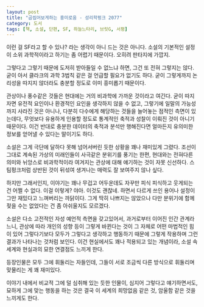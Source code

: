 ```yaml
---
layout: post
title: "곱씹어보게하는 흥미로움 - 성리학펑크 2077"
category: 도서
tags: [책, 소설, 단편, SF, 하늘느타리, 브릿G, 서평]
---
```


이런 걸 SF라고 할 수 있나? 라는 생각이 아니 드는 것은 아니다.
소설의 기본적인 설정이 소위 과학적이라고 하기는 좀 어렵기 때문이다.
오히려 판타지에 가깝지.

그렇다고 그렇기 때문에 도저히 받아들일 수 없느냐 하면, 그건 또 전혀 그렇지는 않다.
굳이 아서 클라크의 과학 3법칙 같은 걸 언급할 필요가 없기도 하다.
굳이 그렇게까지 논리성을 따지지 않더라도 충분할 정도로 이미 흥미롭기 때문이다.

관상이나 풍수같은 것들은 현대에는 거의 비과학에 가까운 것이라고 여긴다.
굳이 따지자면 유전적 요인이나 환경적인 요인을 생각하지 않을 수 없고,
그렇기에 일말의 가능성까지 사라진 것은 아니나,
다분히 다수에게 해당하는 것들을 늘어놓는 점적인 측면이 있는데다,
무엇보다 유용하게 인용할 정도로 통계적인 축적과 성찰이 이뤄진 것이 아니기 때문이다.
이건 반대로 충분한 데이터의 축적과 분석만 행해진다면 얼마든지 유의미한 정보를 얻어낼 수 있다는 말이기도 하다.

소설은 그게 극단에 달하다 못해 넘어서버린 듯한 상황을 꽤나 재미있게 그렸다.
조선이 그대로 계속된 가상의 미래인들이 사극같은 분위기를 풍기는 한편,
현대와는 전혀다른 의미와 뉘앙스로 비과학적이라 여겨지는 관상에 대해 얘기하는 것이 자못 신선하다.
스팀펑크처럼 상반된 것이 뒤섞여 생겨나는 매력도 잘 보여주지 않나 싶다.

하지만 그래서인지, 이야기는 꽤나 무겁고 어두운데도 자꾸만 피식 피식하고 웃게되는 건 어쩔 수 없다.
이걸 이렇게? 야아. 이것도 괜찮네. 하면서 다르게 쓰인 용어나 설정이 그만 재밌다고 느껴버리는 까닭이다.
그게 딱히 나쁘지는 않았으나 다만 분위기에 함께 젖을 수는 없었다는 건 좀 아쉬울지도 모르겠다.

소설은 다소 고전적인 자성 예언적 측면을 갖고있어서,
과거로부터 이어진 인간 관계라느니,
관상에 따라 개인의 성향 등이 그렇게 바뀐다는 것이 그 자체로 어떤 마법적인 힘이 있어 그렇다기보다
모두가 그렇다고 생각하고 행동하기 때문에 그렇게 작용하며 그런 결과가 나타나는 것처럼 보인다.
이건 현실에서도 꽤나 적용되고 있는 개념이라, 소설 속 세계와 현실과의 묘한 연결점도 느끼게 한다.

등장인물은 모두 그에 휘둘리는 자들인데,
그들이 서로 조금씩 다른 방식으로 휘둘리며 맞물리는 게 꽤 재미있다.

이야기 내에서 비교적 그에 덜 심취해 있는 듯한 인물이, 심지어 그렇다고 얘기하면서도, 묘하게 그에 맞는 행동을 하는 것은
결국 이 세계의 희망없음 같은 것, 암울함 같은 것을 느끼게도 한다.
